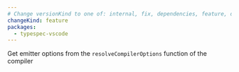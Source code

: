 ```yaml
---
# Change versionKind to one of: internal, fix, dependencies, feature, deprecation, breaking
changeKind: feature
packages:  
  - typespec-vscode
---
```


Get emitter options from the `resolveCompilerOptions` function of the compiler
